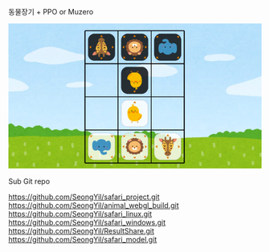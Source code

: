 동물장기 + PPO or Muzero

![acrhitecture](https://github.com/SeongYil/KDT_B3/blob/master/ReadImage/play.PNG)

Sub Git repo

https://github.com/SeongYil/safari_project.git  
https://github.com/SeongYil/animal_webgl_build.git  
https://github.com/SeongYil/safari_linux.git  
https://github.com/SeongYil/safari_windows.git  
https://github.com/SeongYil/ResultShare.git  
https://github.com/SeongYil/safari_model.git  
